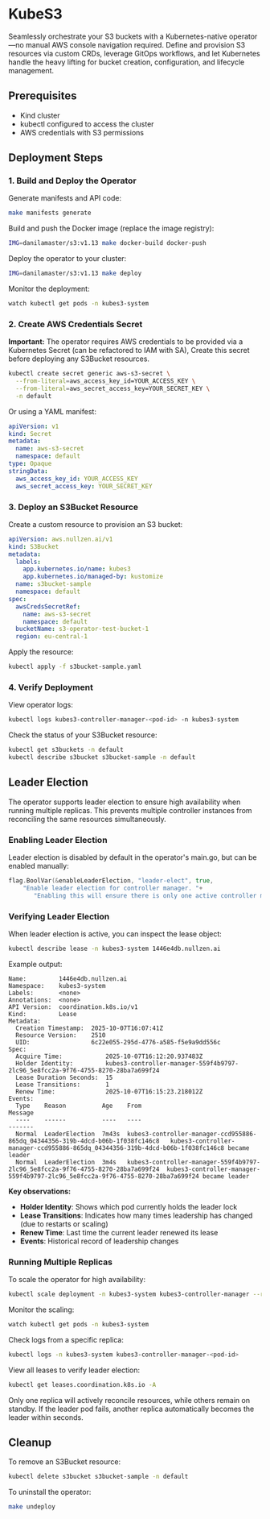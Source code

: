 # KubeS3
Seamlessly orchestrate your S3 buckets with a Kubernetes-native operator—no manual AWS console navigation required. Define and provision S3 resources via custom CRDs, leverage GitOps workflows, and let Kubernetes handle the heavy lifting for bucket creation, configuration, and lifecycle management.

## Prerequisites

- Kind cluster
- kubectl configured to access the cluster
- AWS credentials with S3 permissions

## Deployment Steps

### 1. Build and Deploy the Operator

Generate manifests and API code:

```bash
make manifests generate
```

Build and push the Docker image (replace the image registry):

```bash
IMG=danilamaster/s3:v1.13 make docker-build docker-push
```

Deploy the operator to your cluster:

```bash
IMG=danilamaster/s3:v1.13 make deploy
```

Monitor the deployment:

```bash
watch kubectl get pods -n kubes3-system
```

### 2. Create AWS Credentials Secret

**Important:** The operator requires AWS credentials to be provided via a Kubernetes Secret (can be refactored to IAM with SA), Create this secret before deploying any S3Bucket resources.

```bash
kubectl create secret generic aws-s3-secret \
  --from-literal=aws_access_key_id=YOUR_ACCESS_KEY \
  --from-literal=aws_secret_access_key=YOUR_SECRET_KEY \
  -n default
```

Or using a YAML manifest:

```yaml
apiVersion: v1
kind: Secret
metadata:
  name: aws-s3-secret
  namespace: default
type: Opaque
stringData:
  aws_access_key_id: YOUR_ACCESS_KEY
  aws_secret_access_key: YOUR_SECRET_KEY
```

### 3. Deploy an S3Bucket Resource

Create a custom resource to provision an S3 bucket:

```yaml
apiVersion: aws.nullzen.ai/v1
kind: S3Bucket
metadata:
  labels:
    app.kubernetes.io/name: kubes3
    app.kubernetes.io/managed-by: kustomize
  name: s3bucket-sample
  namespace: default
spec:
  awsCredsSecretRef:
    name: aws-s3-secret
    namespace: default
  bucketName: s3-operator-test-bucket-1
  region: eu-central-1
```

Apply the resource:

```bash
kubectl apply -f s3bucket-sample.yaml
```

### 4. Verify Deployment
View operator logs:

```bash
kubectl logs kubes3-controller-manager-<pod-id> -n kubes3-system
```

Check the status of your S3Bucket resource:

```bash
kubectl get s3buckets -n default
kubectl describe s3bucket s3bucket-sample -n default
```

## Leader Election

The operator supports leader election to ensure high availability when running multiple replicas. This prevents multiple controller instances from reconciling the same resources 
simultaneously.

### Enabling Leader Election

Leader election is disabled by default in the operator's main.go, but can be enabled manually:

```go
flag.BoolVar(&enableLeaderElection, "leader-elect", true,
    "Enable leader election for controller manager. "+
       "Enabling this will ensure there is only one active controller manager.")
```

### Verifying Leader Election

When leader election is active, you can inspect the lease object:

```bash
kubectl describe lease -n kubes3-system 1446e4db.nullzen.ai
```

Example output:

```
Name:         1446e4db.nullzen.ai
Namespace:    kubes3-system
Labels:       <none>
Annotations:  <none>
API Version:  coordination.k8s.io/v1
Kind:         Lease
Metadata:
  Creation Timestamp:  2025-10-07T16:07:41Z
  Resource Version:    2510
  UID:                 6c22e055-295d-4776-a585-f5e9a9dd556c
Spec:
  Acquire Time:            2025-10-07T16:12:20.937483Z
  Holder Identity:         kubes3-controller-manager-559f4b9797-2lc96_5e8fcc2a-9f76-4755-8270-28ba7a699f24
  Lease Duration Seconds:  15
  Lease Transitions:       1
  Renew Time:              2025-10-07T16:15:23.218012Z
Events:
  Type    Reason          Age    From                                                                             Message
  ----    ------          ----   ----                                                                             -------
  Normal  LeaderElection  7m43s  kubes3-controller-manager-ccd955886-865dq_04344356-319b-4dcd-b06b-1f038fc146c8   kubes3-controller-manager-ccd955886-865dq_04344356-319b-4dcd-b06b-1f038fc146c8 became leader
  Normal  LeaderElection  3m4s   kubes3-controller-manager-559f4b9797-2lc96_5e8fcc2a-9f76-4755-8270-28ba7a699f24  kubes3-controller-manager-559f4b9797-2lc96_5e8fcc2a-9f76-4755-8270-28ba7a699f24 became leader
```

**Key observations:**
- **Holder Identity**: Shows which pod currently holds the leader lock
- **Lease Transitions**: Indicates how many times leadership has changed (due to restarts or scaling)
- **Renew Time**: Last time the current leader renewed its lease
- **Events**: Historical record of leadership changes

### Running Multiple Replicas

To scale the operator for high availability:

```bash
kubectl scale deployment -n kubes3-system kubes3-controller-manager --replicas=3
```

Monitor the scaling:

```bash
watch kubectl get pods -n kubes3-system
```

Check logs from a specific replica:

```bash
kubectl logs -n kubes3-system kubes3-controller-manager-<pod-id>
```

View all leases to verify leader election:

```bash
kubectl get leases.coordination.k8s.io -A
```

Only one replica will actively reconcile resources, while others remain on standby. If the leader pod fails, another replica automatically becomes the leader within seconds.

## Cleanup

To remove an S3Bucket resource:

```bash
kubectl delete s3bucket s3bucket-sample -n default
```

To uninstall the operator:

```bash
make undeploy
```
